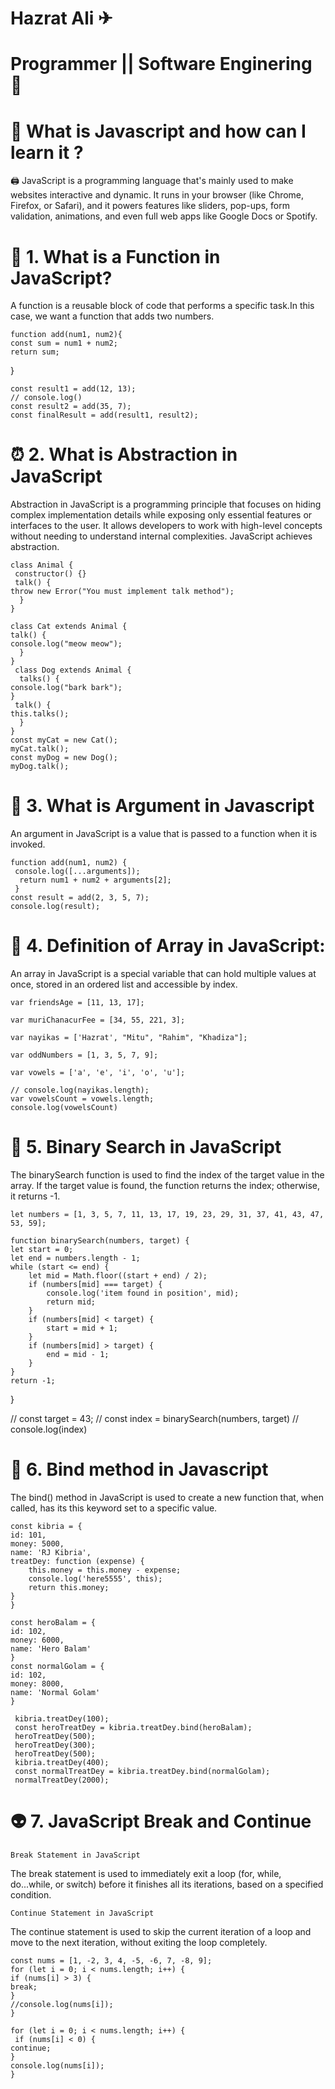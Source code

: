 # Hazrat Ali ✈

# Programmer || Software Enginering 🚁


# 🎒 What is Javascript and how can I learn it ?

  🖨 JavaScript is a programming language that's mainly used to make websites interactive and dynamic. It runs in your browser (like Chrome, Firefox, or Safari), and it powers features like sliders, pop-ups, form validation, animations, and even full web apps like Google Docs or Spotify.

# 🚤 1. What is a Function in JavaScript?

A function is a reusable block of code that performs a specific task.In this case, we want a function that adds two numbers.

    function add(num1, num2){
    const sum = num1 + num2;
    return sum;
}
    
    const result1 = add(12, 13);
    // console.log()
    const result2 = add(35, 7);
    const finalResult = add(result1, result2);


# ⏰ 2. What is Abstraction in JavaScript  
Abstraction in JavaScript is a programming principle that focuses on hiding complex implementation details while exposing only essential features or interfaces to the user. It allows developers to work with high-level concepts without needing to understand internal complexities. JavaScript achieves abstraction.

    class Animal {
     constructor() {}
     talk() {
    throw new Error("You must implement talk method");
      }
    }

    class Cat extends Animal {
    talk() {
    console.log("meow meow");
      }
    }
     class Dog extends Animal {
      talks() {
    console.log("bark bark");
    }
     talk() {
    this.talks();
      }
    }
    const myCat = new Cat();
    myCat.talk();
    const myDog = new Dog();
    myDog.talk();
     
# 🦺 3. What is Argument in Javascript 

   An argument in JavaScript is a value that is passed to a function when it is invoked.

    function add(num1, num2) {
     console.log([...arguments]);
      return num1 + num2 + arguments[2];
     }
    const result = add(2, 3, 5, 7);
    console.log(result);

# 📘 4. Definition of Array in JavaScript:
  An array in JavaScript is a special variable that can hold multiple values at once, stored in an ordered list and accessible by index.

    var friendsAge = [11, 13, 17];

    var muriChanacurFee = [34, 55, 221, 3];

    var nayikas = ['Hazrat', "Mitu", "Rahim", "Khadiza"];

    var oddNumbers = [1, 3, 5, 7, 9];

    var vowels = ['a', 'e', 'i', 'o', 'u'];

    // console.log(nayikas.length);
    var vowelsCount = vowels.length;
    console.log(vowelsCount)

# 🦧 5. Binary Search in JavaScript 
The binarySearch function is used to find the index of the target value in the array. If the target value is found, the function returns the index; otherwise, it returns -1.

    let numbers = [1, 3, 5, 7, 11, 13, 17, 19, 23, 29, 31, 37, 41, 43, 47, 53, 59];

    function binarySearch(numbers, target) {
    let start = 0;
    let end = numbers.length - 1;
    while (start <= end) {
        let mid = Math.floor((start + end) / 2);
        if (numbers[mid] === target) {
            console.log('item found in position', mid);
            return mid;
        }
        if (numbers[mid] < target) {
            start = mid + 1;
        }
        if (numbers[mid] > target) {
            end = mid - 1;
        }
    }
    return -1;
}

// const target = 43;
// const index = binarySearch(numbers, target)
// console.log(index)

# 🤡 6. Bind method in Javascript
The bind() method in JavaScript is used to create a new function that, when called, has its this keyword set to a specific value.

    const kibria = {
    id: 101,
    money: 5000,
    name: 'RJ Kibria',
    treatDey: function (expense) {
        this.money = this.money - expense;
        console.log('here5555', this);
        return this.money;
    }
    }

    const heroBalam = {
    id: 102,
    money: 6000,
    name: 'Hero Balam'
    }
    const normalGolam = {
    id: 102,
    money: 8000,
    name: 'Normal Golam'
    }

     kibria.treatDey(100);
     const heroTreatDey = kibria.treatDey.bind(heroBalam);
     heroTreatDey(500);
     heroTreatDey(300);
     heroTreatDey(500);
     kibria.treatDey(400);
     const normalTreatDey = kibria.treatDey.bind(normalGolam);
     normalTreatDey(2000);

# 👽 7. JavaScript Break and Continue
    Break Statement in JavaScript
The break statement is used to immediately exit a loop (for, while, do...while, or switch) before it finishes all its iterations, based on a specified condition.

    Continue Statement in JavaScript
The continue statement is used to skip the current iteration of a loop and move to the next iteration, without exiting the loop completely.

    const nums = [1, -2, 3, 4, -5, -6, 7, -8, 9];
    for (let i = 0; i < nums.length; i++) {
    if (nums[i] > 3) {
    break;
    }
    //console.log(nums[i]);
    }

    for (let i = 0; i < nums.length; i++) {
     if (nums[i] < 0) {
    continue;
    }
    console.log(nums[i]);
    }







